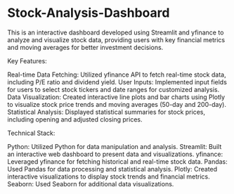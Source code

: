 # Stock-Analysis-Dashboard

This is an interactive dashboard developed using Streamlit and yfinance to analyze and visualize stock data, providing users with key financial metrics and moving averages for better investment decisions.

Key Features:

Real-time Data Fetching: Utilized yfinance API to fetch real-time stock data, including P/E ratio and dividend yield.
User Inputs: Implemented input fields for users to select stock tickers and date ranges for customized analysis.
Data Visualization: Created interactive line plots and bar charts using Plotly to visualize stock price trends and moving averages (50-day and 200-day).
Statistical Analysis: Displayed statistical summaries for stock prices, including opening and adjusted closing prices.

Technical Stack:

Python: Utilized Python for data manipulation and analysis.
Streamlit: Built an interactive web dashboard to present data and visualizations.
yfinance: Leveraged yfinance for fetching historical and real-time stock data.
Pandas: Used Pandas for data processing and statistical analysis.
Plotly: Created interactive visualizations to display stock trends and financial metrics.
Seaborn: Used Seaborn for additional data visualizations.


